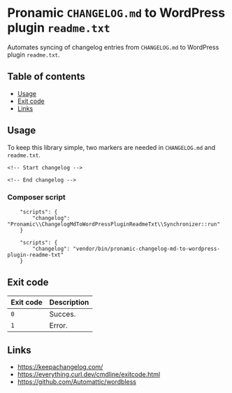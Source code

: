 # Pronamic `CHANGELOG.md` to WordPress plugin `readme.txt`

Automates syncing of changelog entries from `CHANGELOG.md` to WordPress plugin `readme.txt`.

## Table of contents

- [Usage](#usage)
- [Exit code](#exit-code)
- [Links](#links)

## Usage

To keep this library simple, two markers are needed in `CHANGELOG.md` and `readme.txt`.

```
<!-- Start changelog -->
```

```
<!-- End changelog -->
```

### Composer script

```
	"scripts": {
		"changelog": "Pronamic\\ChangelogMdToWordPressPluginReadmeTxt\\Synchronizer::run"
	}
```

```
	"scripts": {
		"changelog": "vendor/bin/pronamic-changelog-md-to-wordpress-plugin-readme-txt"
	}
```

## Exit code

| Exit code | Description |
| --------- | ----------- |
| `0`       | Succes.     |
| `1`       | Error.      |

## Links

- https://keepachangelog.com/
- https://everything.curl.dev/cmdline/exitcode.html
- https://github.com/Automattic/wordbless

